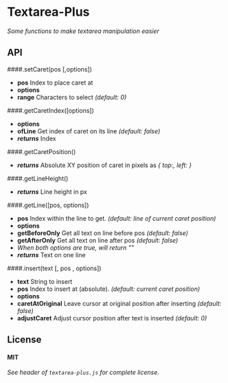 # Textarea-Plus
*Some functions to make textarea manipulation easier*

## API

####.setCaret(pos [,options])

* **pos** Index to place caret at
* **options**
 * **range** Characters to select *(default: 0)*
 
####.getCaretIndex([options])

* **options**
 * **ofLine** Get index of caret on its line *(default: false)*
* **_returns_** Index

####.getCaretPosition()

* **_returns_** Absolute XY position of caret in pixels as *{ top:_, left:_ }*

####.getLineHeight()

* **_returns_** Line height in px

####.getLine([pos, options])

* **pos** Index within the line to get. *(default: line of current caret position)*
* **options**
 * **getBeforeOnly** Get all text on line before pos *(default: false)*
 * **getAfterOnly** Get all text on line after pos *(default: false)*
 * *When both options are true, will return ""*
* **_returns_** Text on one line

####.insert(text [, pos , options])

* **text** String to insert
* **pos** Index to insert at (absolute). *(default: current caret position)*
* **options**
 * **caretAtOriginal** Leave cursor at original position after inserting *(default: false)*
 * **adjustCaret** Adjust cursor position after text is inserted *(default: 0)* 

## License

#### MIT 
*See header of `textarea-plus.js` for complete license.*
